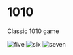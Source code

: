 # 1010
Classic 1010 game<br>

![five](https://user-images.githubusercontent.com/29523816/37478629-d18d9e00-288b-11e8-8d61-07e19e29e801.png)
![six](https://user-images.githubusercontent.com/29523816/37478718-0d9230fa-288c-11e8-8bec-547543fdbd70.png)
![seven](https://user-images.githubusercontent.com/29523816/37478921-66453ecc-288c-11e8-86c6-fdba1640d23e.png)



